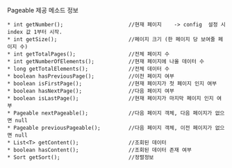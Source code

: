 Pageable 제공 메소드 정보 

    * int getNumber();                     //현재 페이지    -> config  설정 시   index 값 1부터 시작.
    * int getSize();                       //페이지 크기 (한 페이지 당 보여줄 페이지 수)
    * int getTotalPages();                 //전체 페이지 수
    * int getNumberOfElements();           //현재 페이지에 나올 데이터 수
    * long getTotalElements();             //전체 데이터 수
    * boolean hasPreviousPage();           //이전 페이지 여부
    * boolean isFirstPage();               //현재 페이지가 첫 페이지 인지 여부
    * boolean hasNextPage();               //다음 페이지 여부
    * boolean isLastPage();                //현재 페이지가 마지막 페이지 인지 여부
    * Pageable nextPageable();             //다음 페이지 객체, 다음 페이지가 없으면 null
    * Pageable previousPageable();         //다음 페이지 객체, 이전 페이지가 없으면 null
    * List<T> getContent();                //조회된 데이터
    * boolean hasContent();                //조회된 데이터 존재 여부
    * Sort getSort();                      //정렬정보
